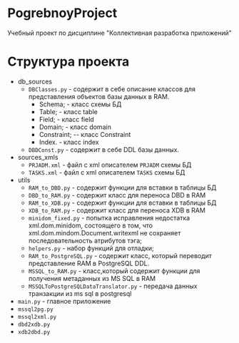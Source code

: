 # PogrebnoyProject
Учебный проект по дисциплине "Коллективная разработка приложений"
# Структура проекта
+ db_sources
	+ `DBClasses.py` - содержит в себе описание классов для представления объектов базы данных в RAM.
		 - Schema; - класс схемы БД
		 - Table; - класс table 
		 - Field; - класс field 
		 - Domain; - класс domain 
		 - Constraint; -- класс Constraint
		 - Index. - класс index 
	+ `DBDConst.py` - содержит в себе DDL базы данных.
+ sources_xmls
    + `PRJADM.xml` - файл с xml описателем `PRJADM` схемы БД
    + `TASKS.xml` - файл с xml описателем `TASKS` схемы БД
+ utils
    + `RAM_to_DBD.py` - содержит функции для вставки в таблицы БД
	+ `DBD_to_RAM.py` - содержит класс для переноса DBD в RAM
	+ `RAM_to_XDB.py` - содержит функции для вставки в таблицы БД
	+ `XDB_to_RAM.py` - содержит класс для переноса XDB в RAM
	+ `minidom_fixed.py` - попытка исправления недостатка xml.dom.minidom, состоящего в том, что xml.dom.mindom.Document.writexml не сохраняет последовательность атрибутов тэга;
	+ `helpers.py` - набор функций для отладки;
	+ `RAM_to_PostgreSQL.py` - содержит класс, который переводит представление RAM в PostgreSQL DDL.
	+ `MSSQL_to_RAM.py` - класс,который содержит функции для получения метаданных из MS SQL в RAM
	+ `MSSQLToPostgreSQLDataTranslator.py` - передача данных транзакции из ms sql в postgresql
+ `main.py` - главное приложение
+ `mssql2pg.py`
+ `mssql2xml.py`
+ `dbd2xdb.py`
+ `xdb2dbd.py`
